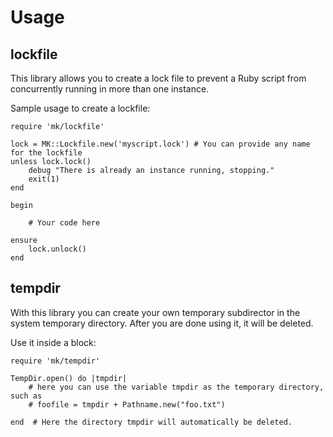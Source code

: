 # Usage

## lockfile

This library allows you to create a lock file to prevent a Ruby script from
concurrently running in more than one instance.

Sample usage to create a lockfile:

    require 'mk/lockfile'
    
    lock = MK::Lockfile.new('myscript.lock') # You can provide any name for the lockfile
    unless lock.lock()
        debug "There is already an instance running, stopping."
        exit(1)
    end
    
    begin
        
        # Your code here
        
    ensure
        lock.unlock()
    end

## tempdir

With this library you can create your own temporary subdirector in the system temporary directory. After you are done using it, it will be deleted.

Use it inside a block:

    require 'mk/tempdir'
    
    TempDir.open() do |tmpdir|
        # here you can use the variable tmpdir as the temporary directory, such as
        # foofile = tmpdir + Pathname.new("foo.txt")
        
    end  # Here the directory tmpdir will automatically be deleted.